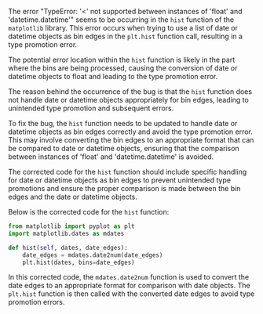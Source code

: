 The error "TypeError: '<' not supported between instances of 'float' and 'datetime.datetime'" seems to be occurring in the `hist` function of the `matplotlib` library. This error occurs when trying to use a list of date or datetime objects as bin edges in the `plt.hist` function call, resulting in a type promotion error.

The potential error location within the `hist` function is likely in the part where the bins are being processed, causing the conversion of date or datetime objects to float and leading to the type promotion error.

The reason behind the occurrence of the bug is that the `hist` function does not handle date or datetime objects appropriately for bin edges, leading to unintended type promotion and subsequent errors.

To fix the bug, the `hist` function needs to be updated to handle date or datetime objects as bin edges correctly and avoid the type promotion error. This may involve converting the bin edges to an appropriate format that can be compared to date or datetime objects, ensuring that the comparison between instances of 'float' and 'datetime.datetime' is avoided.

The corrected code for the `hist` function should include specific handling for date or datetime objects as bin edges to prevent unintended type promotions and ensure the proper comparison is made between the bin edges and the date or datetime objects.

Below is the corrected code for the `hist` function:

```python
from matplotlib import pyplot as plt
import matplotlib.dates as mdates

def hist(self, dates, date_edges):
    date_edges = mdates.date2num(date_edges)
    plt.hist(dates, bins=date_edges)
```

In this corrected code, the `mdates.date2num` function is used to convert the date edges to an appropriate format for comparison with date objects. The `plt.hist` function is then called with the converted date edges to avoid type promotion errors.
